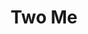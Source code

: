 ---
pid: CH647
title: Two Me
location_transcription: City Hall
zipcode: '11746'
outside_phl: 'Huntington Station NY '
neighborhood: 
age: '20'
age_range: 20-29
instagram: 
image_file_name: CH_647.jpg
proposal_transcription: |-
  Too much ramp
  Make it shorter

  -Engineer
topic: Unknown
topic_summary: '0'
type: Other No Form
keywords_other: 
credit: 
image_labels: 
twitter: 
facebook: 
permalink: "/monuments/ch647/"
layout: item-page
---